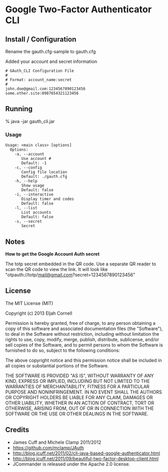 # Google Two-Factor Authenticator CLI

## Install / Configuration

Rename the gauth.cfg-sample to gauth.cfg

Added your account and secret information 

```
# GAuth_CLI Configuration File
#
# Format: account_name:secret
#
john.doe@gmail.com:1234567890123456
some.other.site:0987654321123456
```


## Running

% java -jar gauth_cli.jar


### Usage
```
Usage: <main class> [options]
  Options:
    -a, --account
       Use account #
       Default: -1
    -c, --config
       Config file location
       Default: ./gauth.cfg
    -h, --help
       Show usage
       Default: false
    -i, --interactive
       Display timer and codes
       Default: false
    -l, --list
       List accounts
       Default: false
    -s, --secret
       Secret
```

## Notes

**How to get the Google Account Auth secret**

The totp secret embedded in the QR code. Use a separate QR reader to scan the QR code to view the link. It will look like "otpauth://totp/mail@gmail.com?secret=1234567890123456"

## License

The MIT License (MIT)

Copyright (c) 2013 Eljah Cornell

Permission is hereby granted, free of charge, to any person obtaining a copy
of this software and associated documentation files (the "Software"), to deal
in the Software without restriction, including without limitation the rights
to use, copy, modify, merge, publish, distribute, sublicense, and/or sell
copies of the Software, and to permit persons to whom the Software is
furnished to do so, subject to the following conditions:

The above copyright notice and this permission notice shall be included in
all copies or substantial portions of the Software.

THE SOFTWARE IS PROVIDED "AS IS", WITHOUT WARRANTY OF ANY KIND, EXPRESS OR
IMPLIED, INCLUDING BUT NOT LIMITED TO THE WARRANTIES OF MERCHANTABILITY,
FITNESS FOR A PARTICULAR PURPOSE AND NONINFRINGEMENT. IN NO EVENT SHALL THE
AUTHORS OR COPYRIGHT HOLDERS BE LIABLE FOR ANY CLAIM, DAMAGES OR OTHER
LIABILITY, WHETHER IN AN ACTION OF CONTRACT, TORT OR OTHERWISE, ARISING FROM,
OUT OF OR IN CONNECTION WITH THE SOFTWARE OR THE USE OR OTHER DEALINGS IN
THE SOFTWARE.


## Credits 
 * James Cuff and Michele Clamp 2011/2012
 * https://github.com/mclamp/JAuth
 * http://blog.jcuff.net/2011/02/cli-java-based-google-authenticator.html
 * http://blog.jcuff.net/2011/09/beautiful-two-factor-desktop-client.html
 * JCommander is released under the Apache 2.0 license. 